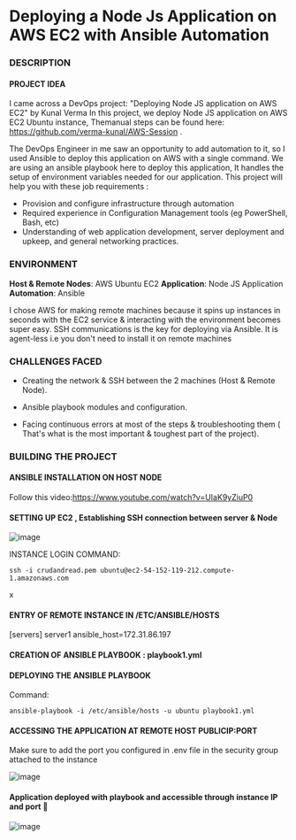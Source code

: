 # Deploying a Node Js Application on AWS EC2 with Ansible Automation

### DESCRIPTION

#### PROJECT IDEA

I came across a DevOps project: "Deploying Node JS application on AWS EC2" by Kunal Verma 
In this project, we deploy Node JS application on AWS EC2 Ubuntu instance, Themanual steps can be found here: https://github.com/verma-kunal/AWS-Session .

The DevOps Engineer in me saw an opportunity to add automation to it, so I used Ansible to deploy this application on AWS with a single command. We are using an ansible playbook here to deploy this application,
It handles the setup of environment variables needed for our application.
This project will help you with these job requirements :


- Provision and configure infrastructure through automation
- Required experience in Configuration Management tools (eg PowerShell, Bash, etc)
- Understanding of web application development, server deployment and upkeep, and general networking practices.


###  ENVIRONMENT

**Host & Remote Nodes**: AWS Ubuntu EC2
**Application**: Node JS Application
**Automation**:  Ansible

I chose AWS for making remote machines because it spins up instances in seconds with the EC2 service & interacting with the environment becomes super easy.
SSH communications is the key for deploying via Ansible. It is agent-less i.e you don't need to install it on remote machines


### CHALLENGES FACED


- Creating the network & SSH between the 2 machines (Host & Remote Node).

- Ansible playbook modules and configuration.

- Facing continuous errors at most of the steps & troubleshooting them ( That's what is the most important & toughest part of the project).

### BUILDING THE PROJECT

#### ANSIBLE INSTALLATION ON HOST NODE
Follow this video:https://www.youtube.com/watch?v=UIaK9yZiuP0
#### SETTING UP EC2 , Establishing SSH connection between server & Node
![image](https://github.com/dv-sharma/NodeJSDeploy/assets/65087388/c44b69f3-c335-40b6-85b6-d18f02926009)

INSTANCE LOGIN COMMAND: 
```
ssh -i crudandread.pem ubuntu@ec2-54-152-119-212.compute-1.amazonaws.com
```

x
#### ENTRY OF REMOTE INSTANCE IN /ETC/ANSIBLE/HOSTS 
[servers]
server1 ansible_host=172.31.86.197

#### CREATION OF ANSIBLE PLAYBOOK : playbook1.yml
#### DEPLOYING THE ANSIBLE PLAYBOOK
Command: 
```
ansible-playbook -i /etc/ansible/hosts -u ubuntu playbook1.yml
```

#### ACCESSING THE APPLICATION AT REMOTE HOST PUBLICIP:PORT
Make sure to add the port you configured in .env file in the security group attached to the instance

![image](https://github.com/dv-sharma/NodeJSDeploy/assets/65087388/15115842-49ee-44c8-a759-6705914f4d17)

#### Application deployed with playbook and accessible through instance IP and port 🎉
![image](https://github.com/dv-sharma/NodeJSDeploy/assets/65087388/a3ee68b1-bcfa-480f-8548-848501c91e54)


